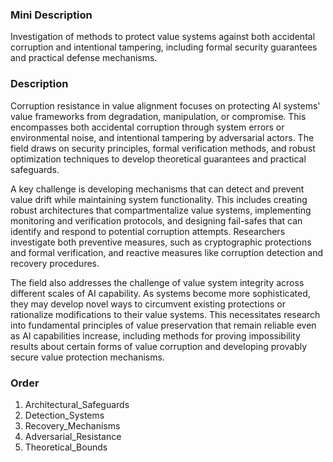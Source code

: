### Mini Description

Investigation of methods to protect value systems against both accidental corruption and intentional tampering, including formal security guarantees and practical defense mechanisms.

### Description

Corruption resistance in value alignment focuses on protecting AI systems' value frameworks from degradation, manipulation, or compromise. This encompasses both accidental corruption through system errors or environmental noise, and intentional tampering by adversarial actors. The field draws on security principles, formal verification methods, and robust optimization techniques to develop theoretical guarantees and practical safeguards.

A key challenge is developing mechanisms that can detect and prevent value drift while maintaining system functionality. This includes creating robust architectures that compartmentalize value systems, implementing monitoring and verification protocols, and designing fail-safes that can identify and respond to potential corruption attempts. Researchers investigate both preventive measures, such as cryptographic protections and formal verification, and reactive measures like corruption detection and recovery procedures.

The field also addresses the challenge of value system integrity across different scales of AI capability. As systems become more sophisticated, they may develop novel ways to circumvent existing protections or rationalize modifications to their value systems. This necessitates research into fundamental principles of value preservation that remain reliable even as AI capabilities increase, including methods for proving impossibility results about certain forms of value corruption and developing provably secure value protection mechanisms.

### Order

1. Architectural_Safeguards
2. Detection_Systems
3. Recovery_Mechanisms
4. Adversarial_Resistance
5. Theoretical_Bounds
